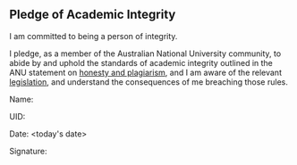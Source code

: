 ## Pledge of Academic Integrity

I am committed to being a person of integrity.


I pledge, as a member of the Australian National University community, to abide
by and uphold the standards of academic integrity outlined in the ANU statement
on [honesty and plagiarism](http://www.anu.edu.au/students/program-administration/assessments-exams/academic-honesty-plagiarism),
and I am aware of the relevant [legislation](http://www.anu.edu.au/about/governance/legislation/academic-misconduct-rule-2015),
and understand the consequences of me breaching those rules.


Name: <your name>

UID: <your uid>

Date: <today's date>

Signature: